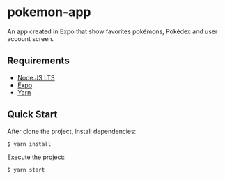 # pokemon-app

An app created in Expo that show favorites pokémons, Pokédex and user account screen.

## Requirements

  * [Node.JS LTS](https://nodejs.org/es/)
  * [Expo](https://docs.expo.dev/get-started/installation/)
  * [Yarn](https://classic.yarnpkg.com/lang/en/docs/install/#windows-stable)

## Quick Start

  After clone the project, install dependencies:

```bash
$ yarn install
```

  Execute the project:

```bash
$ yarn start
```
